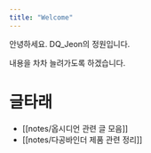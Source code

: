 ```yaml
---
title: "Welcome"
---
```


안녕하세요. DQ_Jeon의 정원입니다.

내용을 차차 늘려가도록 하겠습니다.

# 글타래
* [[notes/옵시디언 관련 글 모음]]
* [[notes/다공바인더 제품 관련 정리]]